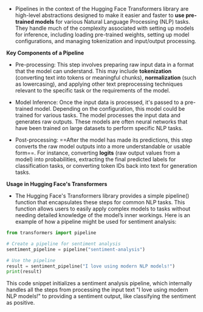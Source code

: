 
- Pipelines in the context of the Hugging Face Transformers library are high-level abstractions designed to make it easier and faster to **use pre-trained models** for various Natural Language Processing (NLP) tasks. They handle much of the complexity associated with setting up models for inference, including loading pre-trained weights, setting up model configurations, and managing tokenization and input/output processing.

**Key Components of a Pipeline**

- Pre-processing: This step involves preparing raw input data in a format that the model can understand. This may include **tokenization** (converting text into tokens or meaningful chunks), **normalization** (such as lowercasing), and applying other text preprocessing techniques relevant to the specific task or the requirements of the model.

- Model Inference: Once the input data is processed, it's passed to a pre-trained model. Depending on the configuration, this model could be trained for various tasks. The model processes the input data and generates raw outputs. These models are often neural networks that have been trained on large datasets to perform specific NLP tasks.

- Post-processing: ==After the model has made its predictions, this step converts the raw model outputs into a more understandable or usable form==. For instance, converting **logits** (raw output values from a model) into probabilities, extracting the final predicted labels for classification tasks, or converting token IDs back into text for generation tasks.

**Usage in Hugging Face's Transformers**

- The Hugging Face's Transformers library provides a simple pipeline() function that encapsulates these steps for common NLP tasks. This function allows users to easily apply complex models to tasks without needing detailed knowledge of the model’s inner workings. Here is an example of how a pipeline might be used for sentiment analysis:

```python
from transformers import pipeline

# Create a pipeline for sentiment analysis
sentiment_pipeline = pipeline("sentiment-analysis")

# Use the pipeline
result = sentiment_pipeline("I love using modern NLP models!")
print(result)
```

This code snippet initializes a sentiment analysis pipeline, which internally handles all the steps from processing the input text "I love using modern NLP models!" to providing a sentiment output, like classifying the sentiment as positive.